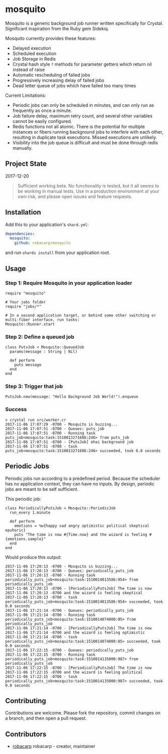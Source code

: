 # mosquito

Mosquito is a generic background job runner written specifically for Crystal. Significant inspiration from the Ruby gem Sidekiq.

Mosquito currently provides these features:
- Delayed execution
- Scheduled execution
- Job Storage in Redis
- Crystal hash style `?` methods for parameter getters which return nil instead of raise
- Automatic rescheduling of failed jobs
- Progressively increasing delay of failed jobs
- Dead letter queue of jobs which have failed too many times

Current Limitations:
- Periodic jobs can only be scheduled in minutes, and can only run as frequently as once a minute.
- Job failure delay, maximum retry count, and several other variables cannot be easily configured.
- Redis functions not all atomic. There is the potential for multiple instances or fibers running background jobs to interfere with each other, resulting in duplicate task executions. Missed executions are unlikely.
- Visibility into the job queue is difficult and must be done through redis manually.

## Project State

2017-12-20

> Sufficient working beta. No functionality is tested, but it all seems to be working in manual tests. Use in a production environment at your own risk, and please open issues and feature requests.

## Installation

Add this to your application's `shard.yml`:

```yaml
dependencies:
  mosquito:
    github: robacarp/mosquito
```

and run `shards install` from your application root.

## Usage

### Step 1: Require Mosquito in your application loader

```crystal
require "mosquito"

# Your jobs folder
require "jobs/*"

# In a second application target, or behind some other switching or multi-fiber interface, run tasks:
Mosquito::Runner.start
```

### Step 2: Define a queued job

```crystal
class PutsJob < Mosquito::QueuedJob
  params(message : String | Nil)

  def perform
    puts message
  end
end
```

### Step 3: Trigger that job

```crystal
PutsJob.new(message: "Hello Background Job World!").enqueue
```

### Success

```
> crystal run src/worker.cr
2017-11-06 17:07:29 -0700 - Mosquito is buzzing...
2017-11-06 17:07:51 -0700 - Queues: puts_job
2017-11-06 17:07:51 -0700 - Running task puts_job<mosquito:task:1510013271686:246> from puts_job
2017-11-06 17:07:51 -0700 - [PutsJob] ohai background job
2017-11-06 17:07:51 -0700 - task puts_job<mosquito:task:1510013271686:246> succeeded, took 0.0 seconds
```

## Periodic Jobs

Periodic jobs run according to a predefined period. Because the scheduler has no application context, they can have no inputs. By design, periodic jobs are meant to be self sufficient.

This periodic job:
```crystal
class PeriodicallyPutsJob < Mosquito::PeriodicJob
  run_every 1.minute

  def perform
    emotions = %w{happy sad angry optimistic political skeptical epuhoric}
    puts "The time is now #{Time.now} and the wizard is feeling #{emotions.sample}"
  end
end
```

Would produce this output:
```crystal
2017-11-06 17:20:13 -0700 - Mosquito is buzzing...
2017-11-06 17:20:13 -0700 - Queues: periodically_puts_job
2017-11-06 17:20:13 -0700 - Running task periodically_puts_job<mosquito:task:1510014013586:954> from periodically_puts_job
2017-11-06 17:20:13 -0700 - [PeriodicallyPutsJob] The time is now 2017-11-06 17:20:13 -0700 and the wizard is feeling skeptical
2017-11-06 17:20:13 -0700 - task periodically_puts_job<mosquito:task:1510014013586:954> succeeded, took 0.0 seconds
2017-11-06 17:21:14 -0700 - Queues: periodically_puts_job
2017-11-06 17:21:14 -0700 - Running task periodically_puts_job<mosquito:task:1510014074000:85> from periodically_puts_job
2017-11-06 17:21:14 -0700 - [PeriodicallyPutsJob] The time is now 2017-11-06 17:21:14 -0700 and the wizard is feeling optimistic
2017-11-06 17:21:14 -0700 - task periodically_puts_job<mosquito:task:1510014074000:85> succeeded, took 0.0 seconds
2017-11-06 17:22:15 -0700 - Queues: periodically_puts_job
2017-11-06 17:22:15 -0700 - Running task periodically_puts_job<mosquito:task:1510014135000:987> from periodically_puts_job
2017-11-06 17:22:15 -0700 - [PeriodicallyPutsJob] The time is now 2017-11-06 17:22:15 -0700 and the wizard is feeling political
2017-11-06 17:22:15 -0700 - task periodically_puts_job<mosquito:task:1510014135000:987> succeeded, took 0.0 seconds
```

## Contributing

Contributions are welcome. Please fork the repository, commit changes on a branch, and then open a pull request.

## Contributors

- [robacarp](https://github.com/robacarp) robacarp - creator, maintainer

